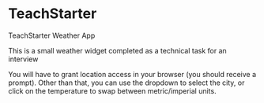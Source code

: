 # TeachStarter
TeachStarter Weather App

This is a small weather widget completed as a technical task for an interview 

You will have to grant location access in your browser (you should receive a prompt). 
Other than that, you can use the dropdown to select the city, or click on the temperature to swap between metric/imperial units.
